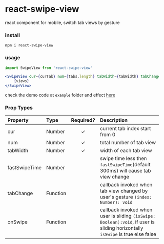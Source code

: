 # react-swipe-view
react component for mobile, switch tab views by gesture

### install
```shell
npm i react-swipe-view
```

### usage
```jsx
import SwipeView from 'react-swipe-view'

<SwipeView cur={curTab} num={tabs.length} tabWidth={tabWidth} tabChange={tabChange} onSwipe={onSwipe}>
    {views}
</SwipeView>
```
check the demo code at `example` folder and effect [here](https://legeneek.github.io/react-swipe-view/index.html)

### Prop Types
| Property | Type | Required? | Description |
|:---|:---|:---:|:---|
| cur | Number | ✓ | current tab index start from 0 |
| num | Number | ✓ | total number of tab view |
| tabWidth | Number | ✓ | width of each tab view |
| fastSwipeTime | Number |  | swipe time less then `fastSwipeTime`(default 300ms) will cause tab view change |
| tabChange | Function |  | callback invoked when tab view changed by user's gesture `(index: Number): void` |
| onSwipe | Function |  | callback invoked when user is sliding `(isSwipe: Boolean):void`, if user is sliding horizontally `isSwipe` is true else false |
